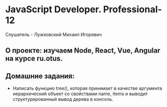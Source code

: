 # JavaScript Developer. Professional-12
Слушатель - Лужковский Михаил Игоревич

## О проекте: изучаем Node, React, Vue, Angular на курсе ru.otus.

## Домашние задания:

- Написать функцию tree(), которая принимает в качестве аргумента иерархический объект со свойствами name, items и выводит структурированный вывод дерева в консоль.